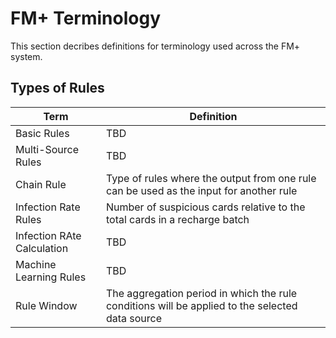 # FM+ Terminology
This section decribes definitions for terminology used across the FM+ system. 


## Types of Rules ##
| Term | Definition |
| --- | --- |
| Basic Rules | TBD |
| Multi-Source Rules | TBD |
| Chain Rule | Type of rules where the output from one rule can be used as the input for another rule |
| Infection Rate Rules | Number of suspicious cards relative to the total cards in a recharge batch |
| Infection RAte Calculation | TBD |
| Machine Learning Rules | TBD |
| Rule Window | The aggregation period in which the rule conditions will be applied to the selected data source |


